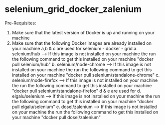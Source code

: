 # selenium_grid_docker_zalenium

Pre-Requisites:

1. Make sure that the latest version of Docker is up and running on your machine
2. Make sure that the following Docker images are already installed on your machine
   a,b & c are used for selenium - docker - grid
   a. selenium/hub           --> If this image is not installed on your machine the run the following command to get this installed on your machine 
                                 "docker pull selenium/hub"
   b. selenium/node-chrome   --> If this image is not installed on your machine the run the following command to get this installed on your machine 
                                 "docker pull selenium/standalone-chrome"
   c. selenium/node-firefox  --> If this image is not installed on your machine the run the following command to get this installed on your machine 
                                 "docker pull selenium/standalone-firefox"
   d & e are used for
   d. elgalu/selenium        --> If this image is not installed on your machine the run the following command to get this installed on your machine 
                                 "docker pull elgalu/selenium"
   e. dosel/zalenium         --> If this image is not installed on your machine the run the following command to get this installed on your machine 
                                 "docker pull dosel/zalenium"
